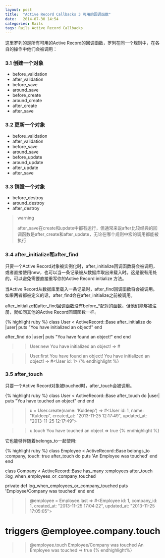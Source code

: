 ```yaml
---
layout: post
title:  "Active Record Callbacks 3 可用的回调函数"
date:   2014-07-30 14:54
categories: Rails
tags: Rails Active Record Callbacks
---
```


这里罗列的是所有可用的Active Record的回调函数，罗列在同一个规则中，在各自的操作中他们会被调用：

### 3.1 创建一个对象

*  before_validation
*  after_validation
*  before_save
*  around_save
*  before_create
*  around_create
*  after_create
*  after_save

### 3.2 更新一个对象

*  before_validation
*  after_validation
*  before_save
*  around_save
*  before_update
*  around_update
*  after_update
*  after_save

### 3.3 销毁一个对象

*  before_destroy
*  around_destroy
*  after_destroy

>warning
>
>after_save在create和update中都有运行，但通常来说after比较经典的回调函数是after_create和after_update，无论在哪个规则中宏的调用都能被执行

### 3.4 after_initialize和after_find

只要一个Active Record对象被实例化时，after_initialize回调函数将会被调用，或者直接使用new，也可以当一条记录被从数据库取出来载入时。这是很有用处的，可以避免需要直接重写你的Active Record initialize 方法。

当Active Record从数据库里载入一条记录时，after_find回调函数将会被调用。如果两者都被定义的话，after_find会在after_initialize之前被调用。

after_initialize和after_find回调函数没有before_*配对的函数，但他们能够被注册，就如同其他的Active Record回调函数一样。

{% highlight ruby %}
class User < ActiveRecord::Base
  after_initialize do |user|
    puts "You have initialized an object!"
  end
 
  after_find do |user|
    puts "You have found an object!"
  end
end
 
>> User.new
You have initialized an object!
=> #<User id: nil>
 
>> User.first
You have found an object!
You have initialized an object!
=> #<User id: 1>
{% endhighlight %}

### 3.5 after_touch

只要一个Active Record对象被touched时，after_touch会被调用。

{% highlight ruby %}
class User < ActiveRecord::Base
  after_touch do |user|
    puts "You have touched an object"
  end
end
 
>> u = User.create(name: 'Kuldeep')
=> #<User id: 1, name: "Kuldeep", created_at: "2013-11-25 12:17:49", updated_at: "2013-11-25 12:17:49">
 
>> u.touch
You have touched an object
=> true
{% endhighlight %}

它也能够伴随着belongs_to一起使用:

{% highlight ruby %}
class Employee < ActiveRecord::Base
  belongs_to :company, touch: true
  after_touch do
    puts 'An Employee was touched'
  end
end
 
class Company < ActiveRecord::Base
  has_many :employees
  after_touch :log_when_employees_or_company_touched
 
  private
  def log_when_employees_or_company_touched
    puts 'Employee/Company was touched'
  end
end
 
>> @employee = Employee.last
=> #<Employee id: 1, company_id: 1, created_at: "2013-11-25 17:04:22", updated_at: "2013-11-25 17:05:05">
 
# triggers @employee.company.touch
>> @employee.touch
Employee/Company was touched
An Employee was touched
=> true
{% endhighlight%}